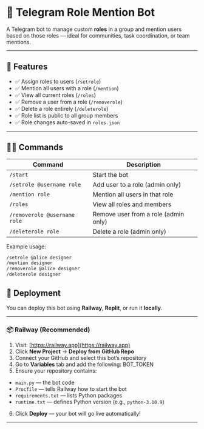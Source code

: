 # 🤖 Telegram Role Mention Bot

A Telegram bot to manage custom **roles** in a group and mention users based on those roles — ideal for communities, task coordination, or team mentions.

---

## 🚀 Features

- ✅ Assign roles to users (`/setrole`)
- ✅ Mention all users with a role (`/mention`)
- ✅ View all current roles (`/roles`)
- ✅ Remove a user from a role (`/removerole`)
- ✅ Delete a role entirely (`/deleterole`)
- ✅ Role list is public to all group members
- ✅ Role changes auto-saved in `roles.json`

---

## 🧑‍💻 Commands

| Command | Description |
|--------|-------------|
| `/start` | Start the bot |
| `/setrole @username role` | Add user to a role (admin only) |
| `/mention role` | Mention all users in that role |
| `/roles` | View all roles and members |
| `/removerole @username role` | Remove user from a role (admin only) |
| `/deleterole role` | Delete a role (admin only) |

Example usage:

```bash
/setrole @alice designer
/mention designer
/removerole @alice designer
/deleterole designer
```

## 🚀 Deployment

You can deploy this bot using **Railway**, **Replit**, or run it **locally**.

---

### 📦 Railway (Recommended)

1. Visit: [https://railway.app](https://railway.app)
2. Click **New Project** → **Deploy from GitHub Repo**
3. Connect your GitHub and select this bot’s repository
4. Go to **Variables** tab and add the following: BOT_TOKEN
5. Ensure your repository contains:
- `main.py` — the bot code
- `Procfile` — tells Railway how to start the bot
- `requirements.txt` — lists Python packages
- `runtime.txt` — defines Python version (e.g., `python-3.10.9`)
6. Click **Deploy** — your bot will go live automatically!
---
